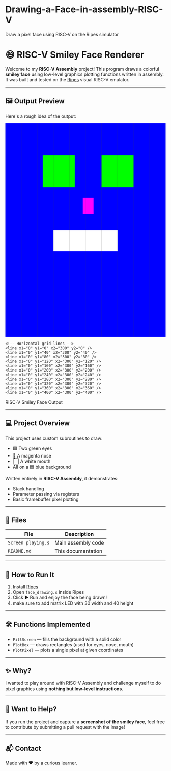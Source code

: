 # Drawing-a-Face-in-assembly-RISC-V
Draw a pixel face using RISC-V on the Ripes simulator
# 😄 RISC-V Smiley Face Renderer

Welcome to my **RISC-V Assembly** project! This program draws a colorful **smiley face** using low-level graphics plotting functions written in assembly.  
It was built and tested on the [Ripes](https://github.com/mortbopet/Ripes) visual RISC-V emulator.

---

## 🖼️ Output Preview

Here's a rough idea of the output:

<svg viewBox="0 0 300 400" xmlns="http://www.w3.org/2000/svg">
  <!-- Blue background -->
  <rect x="0" y="0" width="300" height="400" fill="#0000ff" />
  
  <!-- Left Eye (Green Box) -->
  <rect x="70" y="60" width="60" height="60" fill="#00ff00" />
  
  <!-- Right Eye (Green Box) -->
  <rect x="180" y="60" width="60" height="60" fill="#00ff00" />
  
  <!-- Nose (Magenta Rectangle) -->
  <rect x="145" y="140" width="20" height="30" fill="#ff00ff" />
  
  <!-- Mouth (White Rectangle) -->
  <rect x="90" y="200" width="120" height="40" fill="#ffffff" />
  
  <!-- Add grid lines to show pixel structure (optional) -->
  <g stroke="#444444" stroke-width="0.5" opacity="0.3">
    <!-- Vertical grid lines -->
    <line x1="0" y1="0" x2="0" y2="400" />
    <line x1="30" y1="0" x2="30" y2="400" />
    <line x1="60" y1="0" x2="60" y2="400" />
    <line x1="90" y1="0" x2="90" y2="400" />
    <line x1="120" y1="0" x2="120" y2="400" />
    <line x1="150" y1="0" x2="150" y2="400" />
    <line x1="180" y1="0" x2="180" y2="400" />
    <line x1="210" y1="0" x2="210" y2="400" />
    <line x1="240" y1="0" x2="240" y2="400" />
    <line x1="270" y1="0" x2="270" y2="400" />
    <line x1="300" y1="0" x2="300" y2="400" />
    
    <!-- Horizontal grid lines -->
    <line x1="0" y1="0" x2="300" y2="0" />
    <line x1="0" y1="40" x2="300" y2="40" />
    <line x1="0" y1="80" x2="300" y2="80" />
    <line x1="0" y1="120" x2="300" y2="120" />
    <line x1="0" y1="160" x2="300" y2="160" />
    <line x1="0" y1="200" x2="300" y2="200" />
    <line x1="0" y1="240" x2="300" y2="240" />
    <line x1="0" y1="280" x2="300" y2="280" />
    <line x1="0" y1="320" x2="300" y2="320" />
    <line x1="0" y1="360" x2="300" y2="360" />
    <line x1="0" y1="400" x2="300" y2="400" />
  </g>
  
  <!-- Add a border around the visualization -->
  <rect x="0" y="0" width="300" height="400" fill="none" stroke="#000000" stroke-width="2" />
  
  <!-- Label -->
  <text x="150" y="390" text-anchor="middle" fill="white" font-family="Arial" font-size="16">RISC-V Smiley Face Output</text>
</svg>



---

## 💻 Project Overview

This project uses custom subroutines to draw:
- 🟩 Two green eyes
- 💜 A magenta nose
- ⬜ A white mouth  
- All on a 🟦 blue background

Written entirely in **RISC-V Assembly**, it demonstrates:
- Stack handling
- Parameter passing via registers
- Basic framebuffer pixel plotting

---

## 📁 Files

| File              | Description                         |
|-------------------|-------------------------------------|
| `Screen playing.s`  | Main assembly code                  |
| `README.md`       | This documentation                  |

---

## 🚀 How to Run It

1. Install [Ripes](https://github.com/mortbopet/Ripes)  
2. Open `face_drawing.s` inside Ripes  
3. Click ▶️ Run and enjoy the face being drawn!
4. make sure to add matrix LED with 30 width and 40 height

---

## 🛠️ Functions Implemented

- `FillScreen` — fills the background with a solid color  
- `PlotBox` — draws rectangles (used for eyes, nose, mouth)  
- `PlotPixel` — plots a single pixel at given coordinates  

---

## ✨ Why?

I wanted to play around with RISC-V Assembly and challenge myself to do pixel graphics using **nothing but low-level instructions**.

---

## 📸 Want to Help?

If you run the project and capture a **screenshot of the smiley face**, feel free to contribute by submitting a pull request with the image!

---

## 📬 Contact

Made with ❤️ by a curious learner.


